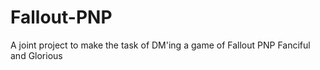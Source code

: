 # Fallout-PNP
A joint project to make the task of DM'ing a game of Fallout PNP Fanciful and Glorious
